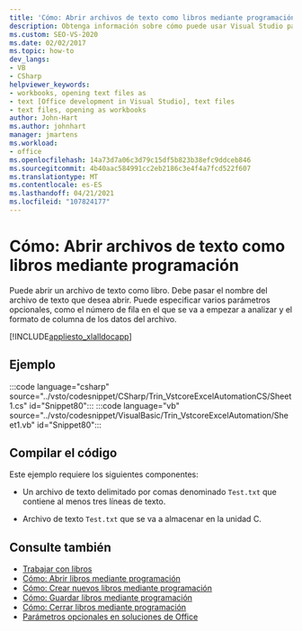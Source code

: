 ```yaml
---
title: 'Cómo: Abrir archivos de texto como libros mediante programación'
description: Obtenga información sobre cómo puede usar Visual Studio para abrir mediante programación un archivo de texto como un libro de Microsoft Excel.
ms.custom: SEO-VS-2020
ms.date: 02/02/2017
ms.topic: how-to
dev_langs:
- VB
- CSharp
helpviewer_keywords:
- workbooks, opening text files as
- text [Office development in Visual Studio], text files
- text files, opening as workbooks
author: John-Hart
ms.author: johnhart
manager: jmartens
ms.workload:
- office
ms.openlocfilehash: 14a73d7a06c3d79c15df5b823b38efc9ddceb846
ms.sourcegitcommit: 4b40aac584991cc2eb2186c3e4f4a7fcd522f607
ms.translationtype: MT
ms.contentlocale: es-ES
ms.lasthandoff: 04/21/2021
ms.locfileid: "107824177"
---
```

# <a name="how-to-programmatically-open-text-files-as-workbooks"></a>Cómo: Abrir archivos de texto como libros mediante programación
  Puede abrir un archivo de texto como libro. Debe pasar el nombre del archivo de texto que desea abrir. Puede especificar varios parámetros opcionales, como el número de fila en el que se va a empezar a analizar y el formato de columna de los datos del archivo.

 [!INCLUDE[appliesto_xlalldocapp](../vsto/includes/appliesto-xlalldocapp-md.md)]

## <a name="example"></a>Ejemplo
 :::code language="csharp" source="../vsto/codesnippet/CSharp/Trin_VstcoreExcelAutomationCS/Sheet1.cs" id="Snippet80":::
 :::code language="vb" source="../vsto/codesnippet/VisualBasic/Trin_VstcoreExcelAutomation/Sheet1.vb" id="Snippet80":::

## <a name="compile-the-code"></a>Compilar el código
 Este ejemplo requiere los siguientes componentes:

- Un archivo de texto delimitado por comas denominado `Test.txt` que contiene al menos tres líneas de texto.

- Archivo de texto `Test.txt` que se va a almacenar en la unidad C.

## <a name="see-also"></a>Consulte también
- [Trabajar con libros](../vsto/working-with-workbooks.md)
- [Cómo: Abrir libros mediante programación](../vsto/how-to-programmatically-open-workbooks.md)
- [Cómo: Crear nuevos libros mediante programación](../vsto/how-to-programmatically-create-new-workbooks.md)
- [Cómo: Guardar libros mediante programación](../vsto/how-to-programmatically-save-workbooks.md)
- [Cómo: Cerrar libros mediante programación](../vsto/how-to-programmatically-close-workbooks.md)
- [Parámetros opcionales en soluciones de Office](../vsto/optional-parameters-in-office-solutions.md)
